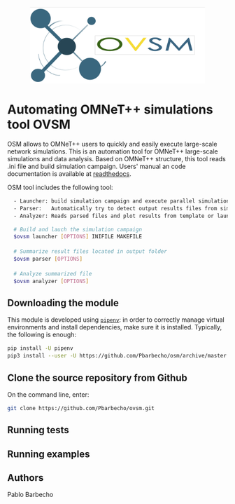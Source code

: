 <p align="center">
  <img src="logo/logo.png" width="400">
</p>

# Automating OMNeT++ simulations tool OVSM #

OSM allows to OMNeT++ users to quickly and easily execute large-scale network simulations. 
This is an automation tool for OMNeT++ large-scale simulations and data analysis.
Based on OMNeT++ structure, this tool reads .ini file and build simulation campaign.
Users' manual an code documentation is available at [readthedocs][rtd].

OSM tool includes the following tool:    
```bash
  - Launcher: build simulation campaign and execute parallel simulations in batches.
  - Parser:   Automatically try to detect output results files from simulation campaign (.vec,.sca, custom format) and convert those to an unique output file. 
  - Analyzer: Reads parsed files and plot results from template or launch an interactive plot in a web browser (pyvot tables). 
```

```bash
  # Build and lauch the simulation campaign
  $ovsm launcher [OPTIONS] INIFILE MAKEFILE

  # Summarize result files located in output folder
  $ovsm parser [OPTIONS] 

  # Analyze summarized file 
  $ovsm analyzer [OPTIONS] 
```


## Downloading the module ##

This module is developed using
[`pipenv`](https://pipenv.readthedocs.io/en/latest/): in order to correctly
manage virtual environments and install dependencies, make sure it is installed.
Typically, the following is enough:

```bash
pip install -U pipenv
pip3 install --user -U https://github.com/Pbarbecho/osm/archive/master.zip
```

## Clone the source repository from Github ##

On the command line, enter:
```bash
git clone https://github.com/Pbarbecho/ovsm.git
```

## Running tests ##

## Running examples ##

## Authors ##

Pablo Barbecho

[rtd]: https://omnetsimulationmanager.readthedocs.io